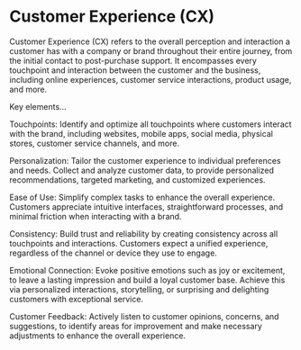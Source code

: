 # Customer Experience (CX)

Customer Experience (CX) refers to the overall perception and interaction a customer has with a company or brand throughout their entire journey, from the initial contact to post-purchase support. It encompasses every touchpoint and interaction between the customer and the business, including online experiences, customer service interactions, product usage, and more.

Key elements…

Touchpoints: Identify and optimize all touchpoints where customers interact with the brand, including websites, mobile apps, social media, physical stores, customer service channels, and more.

Personalization: Tailor the customer experience to individual preferences and needs. Collect and analyze customer data, to provide personalized recommendations, targeted marketing, and customized experiences.

Ease of Use: Simplify complex tasks to enhance the overall experience. Customers appreciate intuitive interfaces, straightforward processes, and minimal friction when interacting with a brand. 

Consistency: Build trust and reliability by creating consistency across all touchpoints and interactions. Customers expect a unified experience, regardless of the channel or device they use to engage.

Emotional Connection: Evoke positive emotions such as joy or excitement, to leave a lasting impression and build a loyal customer base. Achieve this via personalized interactions, storytelling, or surprising and delighting customers with exceptional service.

Customer Feedback: Actively listen to customer opinions, concerns, and suggestions, to identify areas for improvement and make necessary adjustments to enhance the overall experience.
